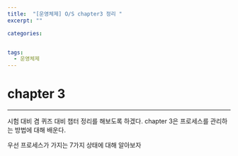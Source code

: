 ```yaml
---
title:  "[운영체제] O/S chapter3 정리 "
excerpt: ""

categories:


tags:
  - 운영체제
---
```


# chapter 3

---

시험 대비 겸 퀴즈 대비 챕터 정리를 해보도록 하겠다. chapter 3은 프로세스를 관리하는 방법에 대해 배운다.

우선 프로세스가 가지는 7가지 상태에 대해 알아보자